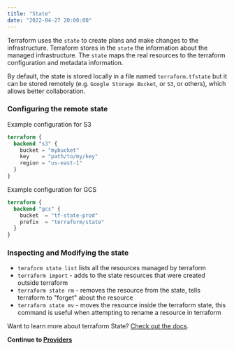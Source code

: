 ```yaml
---
title: "State"
date: "2022-04-27 20:00:00"
---
```


Terraform uses the `state` to create plans and make changes to the infrastructure.
Terraform stores in the `state` the information about the managed infrastructure.
The `state` maps the real resources to the terraform configuration and metadata information.


By default, the state is stored locally in a file named `terraform.tfstate` but it can be stored remotely (e.g. `Google Storage Bucket`, or `S3`, or others), which allows better collaboration.


### Configuring the remote state

Example configuration for S3

```terraform
terraform {
  backend "s3" {
    bucket = "mybucket"
    key    = "path/to/my/key"
    region = "us-east-1"
  }
}
```

Example configuration for GCS

```terraform
terraform {
  backend "gcs" {
    bucket  = "tf-state-prod"
    prefix  = "terraform/state"
  }
}
```

### Inspecting and Modifying the state

* `teraform state list` lists all the resources managed by terraform
* `terraform import` - adds to the state resources that were created outside terraform
* `terraform state rm` - removes the resource from the state, tells terraform to "forget" about the resource
* `terraform state mv` - moves the resource inside the terraform state, this command is useful when attempting to rename a resource in terraform


Want to learn more about terraform State? [Check out the docs](https://www.terraform.io/language/state).

**Continue to [Providers](../providers)**

